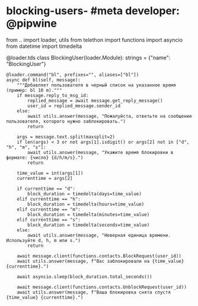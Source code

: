 # blocking-users- #meta developer: @pipwine
from .. import loader, utils
from telethon import functions
import asyncio
from datetime import timedelta

@loader.tds
class BlockingUser(loader.Module):
    strings = {"name": "BlockingUser"}

    @loader.command("bl", prefixes="", aliases=["bl"])
    async def bl(self, message):
        """Добавляет пользователя в черный список на указанное время (пример: bl 10 m)."""
        if message.reply_to_msg_id:
            replied_message = await message.get_reply_message()
            user_id = replied_message.sender_id
        else:
            await utils.answer(message, "Пожалуйста, ответьте на сообщение пользователя, которого нужно заблокировать.")
            return

        args = message.text.split(maxsplit=2)
        if len(args) < 3 or not args[1].isdigit() or args[2] not in ["d", "h", "m", "s"]:
            await utils.answer(message, "Укажите время блокировки в формате: {число} {d/h/m/s}.")
            return
            
        time_value = int(args[1])
        currenttime = args[2]

        if currenttime == "d":
            block_duration = timedelta(days=time_value)
        elif currenttime == "h":
            block_duration = timedelta(hours=time_value)
        elif currenttime == "m":
            block_duration = timedelta(minutes=time_value)
        elif currenttime == "s":
            block_duration = timedelta(seconds=time_value)
        else:
            await utils.answer(message, "Неверная единица времени. Используйте d, h, m или s.")
            return

        await message.client(functions.contacts.BlockRequest(user_id))
        await utils.answer(message, f"Вас заблокировали на {time_value} {currenttime}.")

        await asyncio.sleep(block_duration.total_seconds())

        await message.client(functions.contacts.UnblockRequest(user_id))
        await utils.answer(message, f"Ваша блокировка снята спустя {time_value} {currenttime}.")

